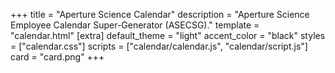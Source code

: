 +++
title = "Aperture Science Calendar"
description = "Aperture Science Employee Calendar Super-Generator (ASECSG)."
template = "calendar.html"
[extra]
default_theme = "light"
accent_color = "black"
styles = ["calendar.css"]
scripts = ["calendar/calendar.js", "calendar/script.js"]
card = "card.png"
+++
